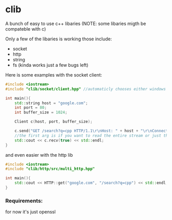 # clib
A bunch of easy to use c++ libaries (NOTE: some libaries migth be compateble with c)

Only a few of the libaries is working those include:

- socket 
- http
- string
- fs (kinda works just a few bugs left)

Here is some examples with the socket client:
```c++
#include <iostream>
#include "clib/socket/client.hpp" //automaticly chooses either windows or linux/macos

int main(){
    std::string host = "google.com";
    int port = 80;
    int buffer_size = 1024;

    Client c(host, port, buffer_size);

    c.send("GET /search?q=cpp HTTP/1.1\r\nHost: " + host + "\r\nConnection: close\r\n\r\n");
    //the first arg is if you want to read the entire stream or just the amount you have specified
    std::cout << c.recv(true) << std::endl;
}

```

and even easier with the http lib

```c++
#include <iostream>
#include "clib/http/src/multi_http.hpp"

int main(){
    std::cout << HTTP::get("google.com", "/search?q=cpp") << std::endl;
}

```

### Requirements:
for now it's just openssl